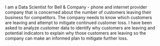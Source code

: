 I am a Data Scientist for Bell  & Company - phone and internet provider company that is concerned about the number of customers leaving their business for competitors. 
The company needs to know which customers are leaving and attempt to mitigate continued customer loss. 
I have been asked to analyze customer data to identify why customers are leaving and potential indicators to explain why those customers are leaving so the company can make an informed plan to mitigate further loss.